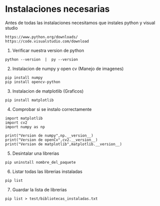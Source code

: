 # Instalaciones necesarias
Antes de todas las instalaciones necesitamos que instales python y visual studio
```
https://www.python.org/downloads/
https://code.visualstudio.com/download
```
1. Verificar nuestra version de python
```
python --version  |  py --version
```
2. Instalacion de numpy y open cv (Manejo de imagenes)
```
pip install numpy
pip install opencv-python
```
3. Instalacion de matplotlib (Graficos)
```
pip install matplotlib
```

4. Comprobar si se instalo correctamente
```
import matplotlib
import cv2
import numpy as np

print("Version de numpy",np.__version__)
print("Version de openCv",cv2.__version__)
print("Version de matplotlib",matplotlib.__version__)
```

5. Desintalar una librerias
```
pip uninstall nombre_del_paquete
```


6. Listar todas las librerias instaladas
```
pip list
```

7. Guardar la lista de librerias
```
pip list > test/bibliotecas_instaladas.txt
```
